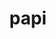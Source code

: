 ---
title: "papi"
layout: cache
categories: [package, v0.18.0]
meta: {"versions": ["6.0.0.1"], "compilers": ["gcc@=7.5.0"], "oss": ["ubuntu18.04"], "platforms": ["linux"], "targets": ["x86_64"], "stacks": ["e4s", "radiuss", "root"], "num_specs": 1, "num_specs_by_stack": {"radiuss": 1, "root": 1, "e4s": 1}}
spec_details: [{"hash": "6ypjtlgxyjrns2garndrz2iy4qdto2rs", "compiler": "gcc@=7.5.0", "versions": ["6.0.0.1"], "os": "ubuntu18.04", "platform": "linux", "target": "x86_64", "variants": ["~cuda", "+example", "~infiniband", "~lmsensors", "~nvml", "~powercap", "~rapl", "~rocm", "~rocm_smi", "~sde", "+shared", "~static_tools"], "stacks": ["radiuss", "root", "e4s"], "size": "-", "tarball": "https://binaries.spack.io/releases/v0.18.0/build_cache/linux-ubuntu18.04-x86_64/gcc-7.5.0/papi-6.0.0.1/linux-ubuntu18.04-x86_64-gcc-7.5.0-papi-6.0.0.1-6ypjtlgxyjrns2garndrz2iy4qdto2rs.spack"}]
---